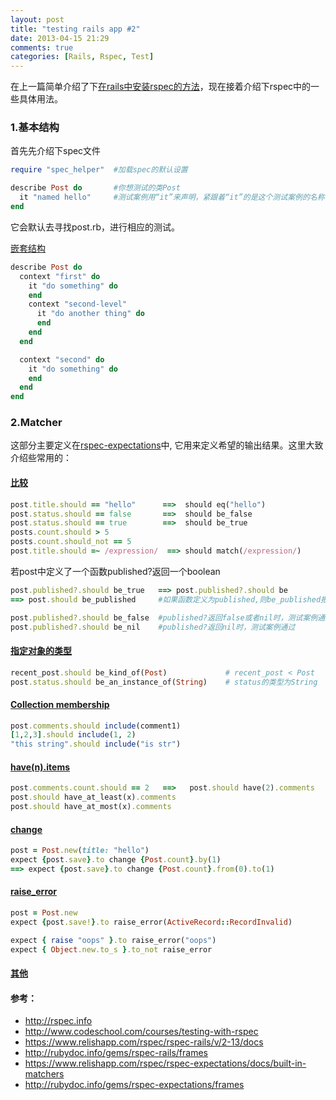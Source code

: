```yaml
---
layout: post
title: "testing rails app #2"
date: 2013-04-15 21:29
comments: true
categories: [Rails, Rspec, Test]
---
```


在上一篇简单介绍了下[在rails中安装rspec的方法](http://caok1231.com/blog/2013/04/10/testing-rails-app/)，现在接着介绍下rspec中的一些具体用法。

### 1.基本结构
首先先介绍下spec文件
<!-- more -->
```ruby post_spec.rb
require "spec_helper"  #加载spec的默认设置

describe Post do       #你想测试的类Post
  it "named hello"     #测试案例用“it”来声明，紧跟着“it”的是这个测试案例的名称
end
```
它会默认去寻找post.rb，进行相应的测试。

[嵌套结构](https://www.relishapp.com/rspec/rspec-core/v/2-6/docs/example-groups/basic-structure-describe-it)
```ruby
describe Post do
  context "first" do
    it "do something" do
    end
    context "second-level"
      it "do another thing" do
      end
    end
  end

  context "second" do
    it "do something" do
    end
  end
end
```

### 2.Matcher
这部分主要定义在[rspec-expectations](https://www.relishapp.com/rspec/rspec-expectations/v/2-13/docs)中, 它用来定义希望的输出结果。这里大致介绍些常用的：

#### [比较](https://www.relishapp.com/rspec/rspec-expectations/v/2-13/docs/built-in-matchers/be-matchers!)
```ruby
post.title.should == "hello"      ==>  should eq("hello")
post.status.should == false       ==>  should be_false
post.status.should == true        ==>  should be_true
posts.count.should > 5
posts.count.should_not == 5
post.title.should =~ /expression/  ==> should match(/expression/)
```
若post中定义了一个函数published?返回一个boolean
```ruby
post.published?.should be_true   ==> post.published?.should be
==> post.should be_published     #如果函数定义为published,则be_published报错提示找不到published?

post.published?.should be_false  #published?返回false或者nil时，测试案例通过
post.published?.should be_nil    #published?返回nil时，测试案例通过
```
#### [指定对象的类型](https://www.relishapp.com/rspec/rspec-expectations/docs/built-in-matchers/specify-types-of-objects!)
```ruby
recent_post.should be_kind_of(Post)             # recent_post < Post
post.status.should be_an_instance_of(String)    # status的类型为String
```
#### [Collection membership](https://www.relishapp.com/rspec/rspec-expectations/docs/built-in-matchers/include-matcher!)
```ruby
post.comments.should include(comment1)
[1,2,3].should include(1, 2)
"this string".should include("is str")
```
#### [have(n).items](https://www.relishapp.com/rspec/rspec-expectations/v/2-13/docs/built-in-matchers/have-n-items-matcher!)
```ruby
post.comments.count.should == 2   ==>   post.should have(2).comments
post.should have_at_least(x).comments
post.should have_at_most(x).comments
```
#### [change](https://www.relishapp.com/rspec/rspec-expectations/docs/built-in-matchers/expect-change!)
```ruby
post = Post.new(title: "hello")
expect {post.save}.to change {Post.count}.by(1)
==> expect {post.save}.to change {Post.count}.from(0).to(1)
```
#### [raise_error](https://www.relishapp.com/rspec/rspec-expectations/v/2-13/docs/built-in-matchers/raise-error-matcher!)
```ruby
post = Post.new
expect {post.save!}.to raise_error(ActiveRecord::RecordInvalid)

expect { raise "oops" }.to raise_error("oops")
expect { Object.new.to_s }.to_not raise_error
```
#### [其他](https://www.relishapp.com/rspec/rspec-expectations/v/2-13/docs/built-in-matchers)

#### 参考：
* http://rspec.info
* http://www.codeschool.com/courses/testing-with-rspec
* https://www.relishapp.com/rspec/rspec-rails/v/2-13/docs
* http://rubydoc.info/gems/rspec-rails/frames
* https://www.relishapp.com/rspec/rspec-expectations/docs/built-in-matchers
* http://rubydoc.info/gems/rspec-expectations/frames
